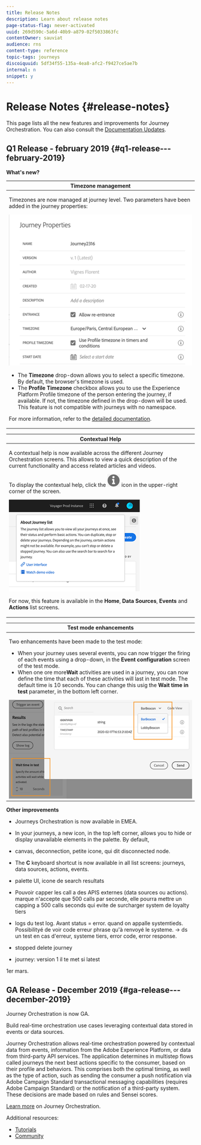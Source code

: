 ```yaml
---
title: Release Notes
description: Learn about release notes
page-status-flag: never-activated
uuid: 269d590c-5a6d-40b9-a879-02f5033863fc
contentOwner: sauviat
audience: rns
content-type: reference
topic-tags: journeys
discoiquuid: 5df34f55-135a-4ea8-afc2-f9427ce5ae7b
internal: n
snippet: y
---
```


# Release Notes {#release-notes}

This page lists all the new features and improvements for Journey Orchestration.
You can also consult the [Documentation Updates](../release-notes/documentation-updates.md).

## Q1 Release - february 2019 {#q1-release---february-2019}

**What's new?**


<table> 
 <thead> 
  <tr> 
   <th> <strong>Timezone management</strong><br /> </th> 
  </tr> 
 </thead> 
 <tbody> 
  <tr> 
   <td> 
   	<p>Timezones are now managed at journey level. Two parameters have been added in the journey properties:</p>
   	<img src="../assets/rn-timezone.png"/>
   	<ul>
    <li>The <strong>Timezone</strong> drop-down allows you to select a specific timezone. By default, the browser's timezone is used. </li>
    <li>The <strong>Profile Timezone</strong> checkbox allows you to use the Experience Platform Profile timezone of the person entering the journey, if available. If not, the timezone defined in the drop-down will be used. This feature is not compatible with journeys with no namespace.</li>
    </ul>
    <p>For more information, refer to the <a href="../building-journeys/building-journeys/changing-properties.md">detailed documentation</a>.</p>
   </td> 
  </tr> 
 </tbody> 
</table>

<table> 
 <thead> 
  <tr> 
   <th> <strong>Contextual Help</strong><br /> </th> 
  </tr> 
 </thead> 
 <tbody> 
  <tr> 
   <td> 
    <p>A contextual help is now available across the different Journey Orchestration screens. This allows to view a quick description of the current functionality and access related articles and videos. </p>
   	<p>To display the contextual help, click the <img src="../assets/icon-context.png"/> icon in the upper-right corner of the screen. </p>
   	   	<img src="../assets/rn-context.png"/>
    <p>For now, this feature is available in the <strong>Home</strong>, <strong>Data Sources</strong>, <strong>Events</strong> and <strong>Actions</strong> list screens.</p>
   </td> 
  </tr> 
 </tbody> 
</table>

<table> 
 <thead> 
  <tr> 
   <th> <strong>Test mode enhancements</strong><br /> </th> 
  </tr> 
 </thead> 
 <tbody> 
  <tr> 
   <td> 
    <p>Two enhancements have been made to the test mode:</p>
    <ul>
    <li>When your journey uses several events, you can now trigger the firing of each events using a drop-down, in the <strong>Event configuration</strong> screen of the test mode.</li>
    <li>When one ore more<strong>Wait</strong> activities are used in a journey, you can now define the time that each of these activities will last in test mode. The default time is 10 seconds. You can change this usig the <strong>Wait time in test</strong> parameter, in the bottom left corner. </li>
    </ul>
        <img src="../assets/rn-test.png"/>
   </td> 
  </tr> 
 </tbody> 
</table>

**Other improvements**

* Journeys Orchestration is now available in EMEA.

* In your journeys, a new icon, in the top left corner, allows you to hide or display unavailable elements in the palette. By default, 

* canvas, deconnection, petite icone, qui dit disconnected node.

* The **C** keyboard shortcut is now available in all list screens: journeys, data sources, actions, events.

* palette UI, icone de search resultats

* Pouvoir capper les call a des APIS externes (data sources ou actions). marque n'accepte que 500 calls par seconde, elle pourra mettre un capping a 500 calls seconds qui evite de surcharger system de loyalty tiers

* logs du test log. Avant status = error. quand on appalle systemtieds. Possibilityé de voir code erreur phrase qu'à renvoyé le systeme. -> ds un test en cas d'erreur, systeme tiers, error code, error response. 

* stopped delete journey

* journey: version 1 il te met si latest

1er mars.


## GA Release - December 2019 {#ga-release---december-2019}

Journey Orchestration is now GA. 

Build real-time orchestration use cases leveraging contextual data stored in events or data sources.

Journey Orchestration allows real-time orchestration powered by contextual data from events, information from the Adobe Experience Platform, or data from third-party API services. The application determines in multistep flows called journeys the next best actions specific to the consumer, based on their profile and behaviors. This comprises both the optimal timing, as well as the type of action, such as sending the consumer a push notification via Adobe Campaign Standard transactional messaging capabilities (requires Adobe Campaign Standard) or the notification of a third-party system. These decisions are made based on rules and Sensei scores.

[Learn more](../action/working-with-adobe-campaign.md) on Journey Orchestration.

Additional resources:

* [Tutorials](https://docs.adobe.com/content/help/en/platform-learn/tutorials/journey-orchestration/introduction.html)
* [Community](https://www.adobe.com/go/journeyorchestrationcommunity)